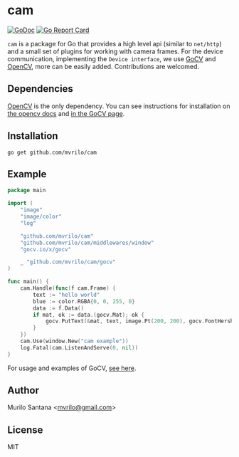 # cam

[![GoDoc](https://godoc.org/github.com/mvrilo/cam?status.svg)](https://godoc.org/github.com/mvrilo/cam)
[![Go Report Card](https://goreportcard.com/badge/github.com/mvrilo/cam)](https://goreportcard.com/report/github.com/mvrilo/cam)

`cam` is a package for Go that provides a high level api (similar to `net/http`) and a small set of plugins for working with camera frames. For the device communication, implementing the `Device interface`, we use [GoCV](https://gocv.io/) and [OpenCV](https://opencv.org/), more can be easily added. Contributions are welcomed.

## Dependencies

[OpenCV](https://docs.opencv.org/4.4.0/) is the only dependency. You can see instructions for installation on [the opencv docs](https://docs.opencv.org/4.4.0/df/d65/tutorial_table_of_content_introduction.html) and [in the GoCV page](https://gocv.io/getting-started/).

## Installation

```
go get github.com/mvrilo/cam
```

## Example

```go
package main

import (
	"image"
	"image/color"
	"log"

	"github.com/mvrilo/cam"
	"github.com/mvrilo/cam/middlewares/window"
	"gocv.io/x/gocv"

	_ "github.com/mvrilo/cam/gocv"
)

func main() {
	cam.Handle(func(f cam.Frame) {
		text := "hello world"
		blue := color.RGBA{0, 0, 255, 0}
		data := f.Data()
		if mat, ok := data.(gocv.Mat); ok {
            gocv.PutText(&mat, text, image.Pt(200, 200), gocv.FontHersheyPlain, 10, blue, 8)
        }
	})
	cam.Use(window.New("cam example"))
	log.Fatal(cam.ListenAndServe(0, nil))
}
```

For usage and examples of GoCV, [see here](https://gocv.io/writing-code/more-examples/).

## Author

Murilo Santana <<mvrilo@gmail.com>>

## License

MIT
